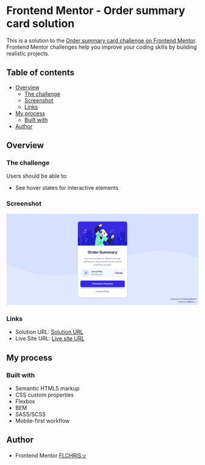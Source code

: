 # Frontend Mentor - Order summary card solution

This is a solution to the [Order summary card challenge on Frontend Mentor](https://www.frontendmentor.io/challenges/order-summary-component-QlPmajDUj). Frontend Mentor challenges help you improve your coding skills by building realistic projects. 

## Table of contents

- [Overview](#overview)
  - [The challenge](#the-challenge)
  - [Screenshot](#screenshot)
  - [Links](#links)
- [My process](#my-process)
  - [Built with](#built-with)
- [Author](#author)

## Overview

### The challenge

Users should be able to:

- See hover states for interactive elements

### Screenshot

![](./screenshot.jpg)

### Links

- Solution URL: [Solution URL](https://www.frontendmentor.io/solutions/order-summary-card-0xn0G--EgY)
- Live Site URL: [Live site URL](https://cheery-longma-1346d6.netlify.app/)

## My process

### Built with

- Semantic HTML5 markup
- CSS custom properties
- Flexbox
- BEM
- SASS/SCSS
- Mobile-first workflow

## Author

- Frontend Mentor [FLCHRISッ](https://www.frontendmentor.io/profile/flchris)